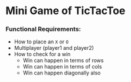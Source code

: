 # Mini Game of TicTacToe

### Functional Requirements:
- How to place an `X` or `O`
- Multiplayer (player1 and player2)
- How to check for a win
  - Win can happen in terms of rows
  - Win can happen in terms of cols
  - Win can happen diagonally also